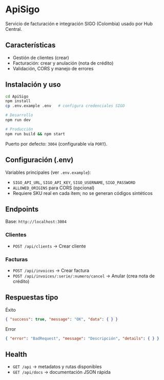 # ApiSigo

Servicio de facturación e integración SIGO (Colombia) usado por Hub Central.

## Características

- Gestión de clientes (crear)
- Facturación: crear y anulación (nota de crédito)
- Validación, CORS y manejo de errores

## Instalación y uso

```bash
cd ApiSigo
npm install
cp .env.example .env   # configura credenciales SIGO

# Desarrollo
npm run dev

# Producción
npm run build && npm start
```

Puerto por defecto: `3004` (configurable vía `PORT`).

## Configuración (.env)

Variables principales (ver `.env.example`):
- `SIGO_API_URL`, `SIGO_API_KEY`, `SIGO_USERNAME`, `SIGO_PASSWORD`
- `ALLOWED_ORIGINS` para CORS (opcional)
- Requiere SKU real en cada ítem; no se generan códigos sintéticos

## Endpoints

Base: `http://localhost:3004`

### Clientes
- `POST /api/clients` → Crear cliente

### Facturas
- `POST /api/invoices` → Crear factura
- `POST /api/invoices/:serie/:numero/cancel` → Anular (crea nota de crédito)

## Respuestas tipo

Éxito
```json
{ "success": true, "message": "OK", "data": { } }
```

Error
```json
{ "error": "BadRequest", "message": "Descripción", "details": { } }
```

## Health

- `GET /api` → metadatos y rutas disponibles
- `GET /api/docs` → documentación JSON rápida
